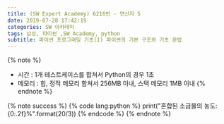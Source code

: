 ```yaml
---
title: (SW Expert Academy) 6216번 - 연산자 5
date: 2019-07-28 17:42:19
categories: SW 아카데미
tags: 삼성, 파이썬 ,SW Academy, python
subtitle: 파이썬 프로그래밍 기초(1) 파이썬의 기본 구조와 기초 문법
---
```


{% note %}
- 시간 : 1개 테스트케이스를 합쳐서 Python의 경우 1초
- 메모리 : 힙, 정적 메모리 합쳐서 256MB 이내, 스택 메모리 1MB 이내
{% endnote %}


{% note success %}
{% code lang:python %}
print("혼합된 소금물의 농도: {0:.2f}%".format(20/3))
{% endcode %}
{% endnote %}
